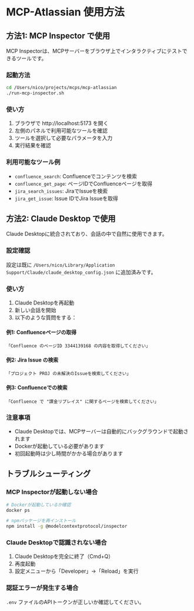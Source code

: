 # MCP-Atlassian 使用方法

## 方法1: MCP Inspector で使用

MCP Inspectorは、MCPサーバーをブラウザ上でインタラクティブにテストできるツールです。

### 起動方法
```bash
cd /Users/nico/projects/mcps/mcp-atlassian
./run-mcp-inspector.sh
```

### 使い方
1. ブラウザで http://localhost:5173 を開く
2. 左側のパネルで利用可能なツールを確認
3. ツールを選択して必要なパラメータを入力
4. 実行結果を確認

### 利用可能なツール例
- `confluence_search`: Confluenceでコンテンツを検索
- `confluence_get_page`: ページIDでConfluenceページを取得
- `jira_search_issues`: JiraでIssueを検索
- `jira_get_issue`: Issue IDでJira Issueを取得

## 方法2: Claude Desktop で使用

Claude Desktopに統合されており、会話の中で自然に使用できます。

### 設定確認
設定は既に `/Users/nico/Library/Application Support/Claude/claude_desktop_config.json` に追加済みです。

### 使い方
1. Claude Desktopを再起動
2. 新しい会話を開始
3. 以下のような質問をする：

#### 例1: Confluenceページの取得
```
「Confluence のページID 3344139168 の内容を取得してください」
```

#### 例2: Jira Issue の検索
```
「プロジェクト PROJ の未解決のIssueを検索してください」
```

#### 例3: Confluenceでの検索
```
「Confluence で "課金リプレイス" に関するページを検索してください」
```

### 注意事項
- Claude Desktopでは、MCPサーバーは自動的にバックグラウンドで起動されます
- Dockerが起動している必要があります
- 初回起動時は少し時間がかかる場合があります

## トラブルシューティング

### MCP Inspectorが起動しない場合
```bash
# Dockerが起動しているか確認
docker ps

# npmパッケージを再インストール
npm install -g @modelcontextprotocol/inspector
```

### Claude Desktopで認識されない場合
1. Claude Desktopを完全に終了（Cmd+Q）
2. 再度起動
3. 設定メニューから「Developer」→「Reload」を実行

### 認証エラーが発生する場合
`.env` ファイルのAPIトークンが正しいか確認してください。
